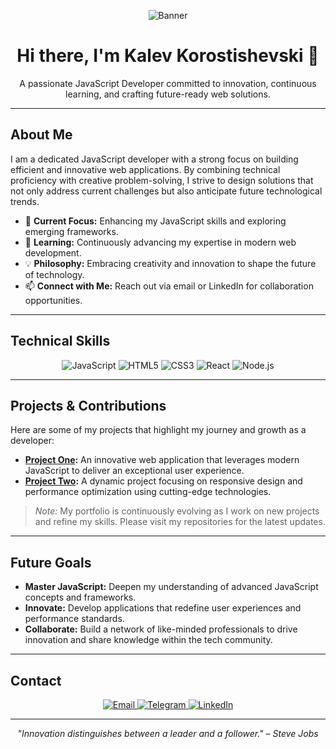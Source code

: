 <p align="center">
  <img src="https://images.pexels.com/photos/1534057/pexels-photo-1534057.jpeg?auto=compress&cs=tinysrgb&w=1260&h=750&dpr=1" alt="Banner" />
</p>

<h1 align="center">Hi there, I'm Kalev Korostishevski 👋</h1>

<p align="center">
  A passionate JavaScript Developer committed to innovation, continuous learning, and crafting future-ready web solutions.
</p>

---

## About Me

I am a dedicated JavaScript developer with a strong focus on building efficient and innovative web applications. By combining technical proficiency with creative problem-solving, I strive to design solutions that not only address current challenges but also anticipate future technological trends.

- 🔭 **Current Focus:** Enhancing my JavaScript skills and exploring emerging frameworks.
- 🌱 **Learning:** Continuously advancing my expertise in modern web development.
- 💡 **Philosophy:** Embracing creativity and innovation to shape the future of technology.
- 📫 **Connect with Me:** Reach out via email or LinkedIn for collaboration opportunities.

---

## Technical Skills

<p align="center">
  <img src="https://img.shields.io/badge/JavaScript-ES6%2B-yellow?style=for-the-badge&logo=javascript" alt="JavaScript" />
  <img src="https://img.shields.io/badge/HTML5-E34F26?style=for-the-badge&logo=html5&logoColor=white" alt="HTML5" />
  <img src="https://img.shields.io/badge/CSS3-1572B6?style=for-the-badge&logo=css3" alt="CSS3" />
  <img src="https://img.shields.io/badge/React-61DAFB?style=for-the-badge&logo=react&logoColor=black" alt="React" />
  <img src="https://img.shields.io/badge/Node.js-339933?style=for-the-badge&logo=nodedotjs" alt="Node.js" />
</p>

---

## Projects & Contributions

Here are some of my projects that highlight my journey and growth as a developer:

- **[Project One](#):** An innovative web application that leverages modern JavaScript to deliver an exceptional user experience.
- **[Project Two](#):** A dynamic project focusing on responsive design and performance optimization using cutting-edge technologies.

> *Note:* My portfolio is continuously evolving as I work on new projects and refine my skills. Please visit my repositories for the latest updates.

---

## Future Goals

- **Master JavaScript:** Deepen my understanding of advanced JavaScript concepts and frameworks.
- **Innovate:** Develop applications that redefine user experiences and performance standards.
- **Collaborate:** Build a network of like-minded professionals to drive innovation and share knowledge within the tech community.

---

## Contact

<p align="center">
  <a href="mailto:kalev.korostyshevski@gmail.com" target="_blank">
    <img src="https://img.shields.io/badge/Email-D14836?style=for-the-badge&logo=gmail&logoColor=white" alt="Email">
  </a>
  <a href="https://t.me/korsysill" target="_blank">
    <img src="https://img.shields.io/badge/Telegram-2CA5E0?style=for-the-badge&logo=telegram&logoColor=white" alt="Telegram">
  </a>
  <a href="https://www.linkedin.com/in/kalev-korostishevski-43a113214/" target="_blank">
    <img src="https://img.shields.io/badge/LinkedIn-0A66C2?style=for-the-badge&logo=linkedin&logoColor=white" alt="LinkedIn">
  </a>
</p>

---

<p align="center">
  <i>"Innovation distinguishes between a leader and a follower." – Steve Jobs</i>
</p>
